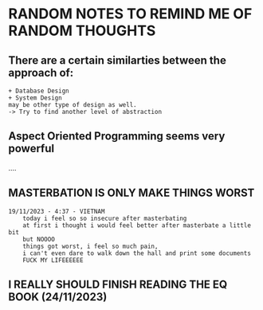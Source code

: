 # RANDOM NOTES TO REMIND ME OF RANDOM THOUGHTS 
## There are a certain similarties between the approach of:
    + Database Design
    + System Design
    may be other type of design as well. 
    -> Try to find another level of abstraction

## Aspect Oriented Programming seems very powerful 
.... 

## MASTERBATION IS ONLY MAKE THINGS WORST 
    19/11/2023 - 4:37 - VIETNAM
        today i feel so so insecure after masterbating 
        at first i thought i would feel better after masterbate a little bit 
        but NOOOO 
        things got worst, i feel so much pain, 
        i can't even dare to walk down the hall and print some documents  
        FUCK MY LIFEEEEEE

## I REALLY SHOULD FINISH READING THE EQ BOOK (24/11/2023) 